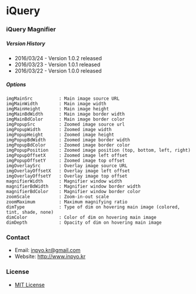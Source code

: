 # iQuery

### iQuery Magnifier

##### Version History
- 2016/03/24 - Version 1.0.2 released
- 2016/03/23 - Version 1.0.1 released
- 2016/03/22 - Version 1.0.0 released

##### Options
    imgMainSrc			: Main image source URL
    imgMainWidth		: Main image width
    imgMainHeight		: Main image height
    imgMainBdWidth		: Main image border width
    imgMainBdColor		: Main image border color
    imgPopupSrc			: Zoomed image source url
    imgPopupWidth		: Zoomed image width
    imgPopupHeight		: Zoomed image height
    imgPopupBdWidth		: Zoomed image border width
    imgPopupBdColor		: Zoomed image border color
    imgPopupPosition	: Zoomed image position (top, bottom, left, right)
    imgPopupOffsetX		: Zoomed image left offset
    imgPopupOffsetY		: Zoomed image top offset
    imgOverlaySrc		: Overlay image source URL
    imgOverlayOffsetX	: Overlay image left offset
    imgOverlayOffsetY	: Overlay image top offset
    magnifierWidth		: Magnifier window width
    magnifierBdWidth	: Magnifier window border width
    magnifierBdColor	: Magnifier window border color
    zoomScale			: Zoom-in-out scale
    zoomMaximum			: Maximum magnifying ratio
    dimType				: Type of dim on hovering main image (colored, tint, shade, none)
    dimColor			: Color of dim on hovering main image
    dimDepth			: Opacity of dim on hovering main image

### Contact
- Email: inpyo.kr@gmail.com
- Website: http://www.inpyo.kr

### License
- [MIT License](https://opensource.org/licenses/MIT)
